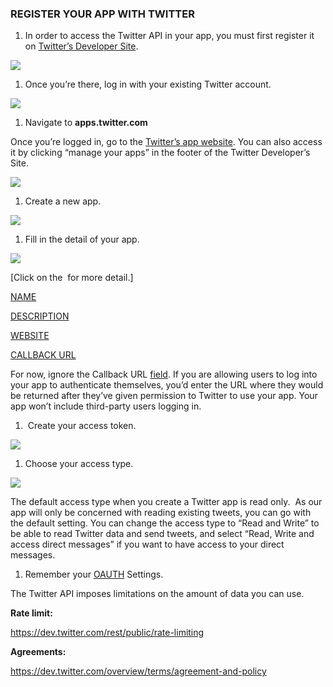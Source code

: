 ### REGISTER YOUR APP WITH TWITTER

1.  In order to access the Twitter API in your app, you must first register it
    on [Twitter’s Developer Site](https://dev.twitter.com/).

![](http://codeinstitute.wpengine.com/wp-content/uploads/2015/11/1446568931_image2.png)

1.  Once you’re there, log in with your existing Twitter account.

![](http://codeinstitute.wpengine.com/wp-content/uploads/2015/11/1446568931_image3.png)

1.  Navigate to **apps.twitter.com**

Once you’re logged in, go to the [Twitter’s app
website](https://apps.twitter.com/). You can also access it by clicking “manage
your apps” in the footer of the Twitter Developer’s Site.

![](http://codeinstitute.wpengine.com/wp-content/uploads/2015/11/1446568931_image4.png)

1.  Create a new app.

![](http://codeinstitute.wpengine.com/wp-content/uploads/2015/11/1446568931_image5.png)

1.  Fill in the detail of your app.

![](http://codeinstitute.wpengine.com/wp-content/uploads/2015/11/1446568931_image6.png)

[Click on the  for more detail.]

[NAME](http://lms.codeinstitute.net/course-status/#collapse_3jvkwo)

[DESCRIPTION](http://lms.codeinstitute.net/course-status/#collapse_8g9lce)

[WEBSITE](http://lms.codeinstitute.net/course-status/#collapse_kgwyiw)

[CALLBACK URL](http://lms.codeinstitute.net/course-status/#collapse_gcdxgi)

For now, ignore the Callback
URL [field](http://lms.codeinstitute.net/glossary/field/). If you are allowing
users to log into your app to authenticate themselves, you’d enter the URL where
they would be returned after they’ve given permission to Twitter to use your
app. Your app won’t include third-party users logging in.

1.   Create your access token.

![](http://codeinstitute.wpengine.com/wp-content/uploads/2015/11/1446568931_image7.png)

1.  Choose your access type.

![](http://codeinstitute.wpengine.com/wp-content/uploads/2015/11/1446568931_image8.png)

The default access type when you create a Twitter app is read only.  As our app
will only be concerned with reading existing tweets, you can go with the default
setting. You can change the access type to “Read and Write” to be able to read
Twitter data and send tweets, and select “Read, Write and access direct
messages” if you want to have access to your direct messages.  

1.  Remember
    your [OAUTH](http://lms.codeinstitute.net/glossary/oauth/) Settings.

The Twitter API imposes limitations on the amount of data you can use.

**Rate limit:**

<https://dev.twitter.com/rest/public/rate-limiting>

**Agreements:**

<https://dev.twitter.com/overview/terms/agreement-and-policy>
